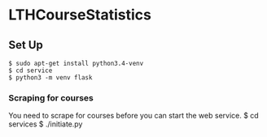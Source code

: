 # LTHCourseStatistics


## Set Up
    $ sudo apt-get install python3.4-venv
    $ cd service
    $ python3 -m venv flask

### Scraping for courses
You need to scrape for courses before you can start the web service.
    $ cd services
    $ ./initiate.py
